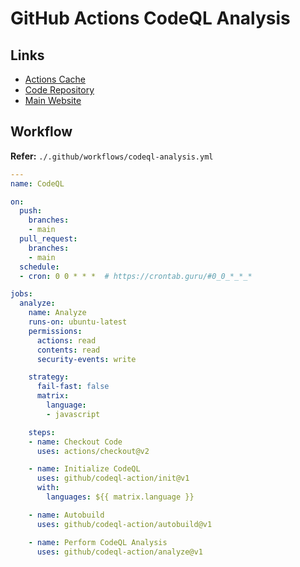 # GitHub Actions CodeQL Analysis

## Links

- [Actions Cache](https://github.com/actions/cache/blob/main/examples.md#php---composer)
- [Code Repository](https://github.com/github/codeql)
- [Main Website](https://codeql.github.com/)

## Workflow

**Refer:** `./.github/workflows/codeql-analysis.yml`

```yaml
---
name: CodeQL

on:
  push:
    branches:
    - main
  pull_request:
    branches:
    - main
  schedule:
  - cron: 0 0 * * *  # https://crontab.guru/#0_0_*_*_*

jobs:
  analyze:
    name: Analyze
    runs-on: ubuntu-latest
    permissions:
      actions: read
      contents: read
      security-events: write

    strategy:
      fail-fast: false
      matrix:
        language:
        - javascript

    steps:
    - name: Checkout Code
      uses: actions/checkout@v2

    - name: Initialize CodeQL
      uses: github/codeql-action/init@v1
      with:
        languages: ${{ matrix.language }}

    - name: Autobuild
      uses: github/codeql-action/autobuild@v1

    - name: Perform CodeQL Analysis
      uses: github/codeql-action/analyze@v1
```
